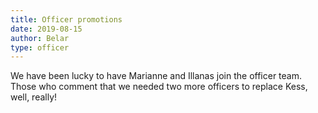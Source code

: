 ```yaml
---
title: Officer promotions
date: 2019-08-15
author: Belar
type: officer
---
```


We have been lucky to have Marianne and Illanas join the officer team.
Those who comment that we needed two more officers to replace Kess, well, really!
<!--more-->

